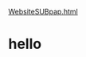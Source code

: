 [WebsiteSUBpap.html](https://github.com/user-attachments/files/22235305/WebsiteSUBpap.html)
<!DOCTYPE html>
<html lang="en">
<head>
    <meta charset="UTF-8">
    <meta name="viewport" content="width=device-width, initial-scale=1.0">
    <title>Document</title>
</head>
<body>
    <h1>hello</h1>
</body>
</html>
